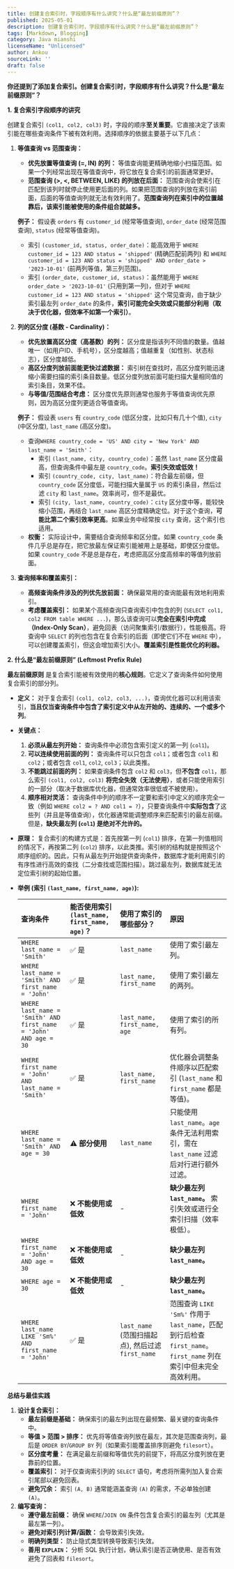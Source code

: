 ```yaml
---
title: 创建复合索引时，字段顺序有什么讲究？什么是“最左前缀原则”？
published: 2025-05-01
description: 创建复合索引时，字段顺序有什么讲究？什么是“最左前缀原则”？
tags: [Markdown, Blogging]
category: Java mianshi
licenseName: "Unlicensed"
author: Ankou
sourceLink: ''
draft: false
---
```

**你还提到了添加复合索引。创建复合索引时，字段顺序有什么讲究？什么是“最左前缀原则”？**

**1. 复合索引字段顺序的讲究**

创建复合索引 `(col1, col2, col3)` 时，字段的顺序**至关重要**。它直接决定了该索引能在哪些查询条件下被有效利用。选择顺序的依据主要基于以下几点：

1. **等值查询 vs 范围查询：**

   - **优先放置等值查询 (=, IN) 的列：** 等值查询能更精确地缩小扫描范围。如果一个列经常出现在等值查询中，将它放在复合索引的前面通常更好。
   - **范围查询 (>, <, BETWEEN, LIKE) 的列放在后面：** 范围查询会使索引在匹配到该列时就停止使用更后面的列。如果把范围查询的列放在索引前面，后面的等值查询列就无法有效利用了。**范围查询列在索引中的位置越靠后，该索引能被使用的条件组合就越多。**

   **例子：** 假设表 `orders` 有 `customer_id` (经常等值查询), `order_date` (经常范围查询), `status` (经常等值查询)。

   - 索引 `(customer_id, status, order_date)`：能高效用于 `WHERE customer_id = 123 AND status = 'shipped'` (精确匹配前两列) 和 `WHERE customer_id = 123 AND status = 'shipped' AND order_date > '2023-10-01'` (前两列等值，第三列范围)。
   - 索引 `(order_date, customer_id, status)`：虽然能用于 `WHERE order_date > '2023-10-01'` (只用到第一列)，但对于 `WHERE customer_id = 123 AND status = 'shipped'` 这个常见查询，由于缺少索引最左列 `order_date` 的条件，**索引可能完全失效或只能部分利用（取决于优化器，但效率不如第一个索引）**。

2. **列的区分度 (基数 - Cardinality)：**

   - **优先放置高区分度（高基数）的列：** 区分度是指该列不同值的数量。值越唯一（如用户ID、手机号），区分度越高；值越重复（如性别、状态标志），区分度越低。
   - **高区分度列放前面能更快过滤数据：** 索引树在查找时，高区分度列能迅速缩小需要扫描的索引条目数量。低区分度列放前面可能扫描大量相同值的索引条目，效果不佳。
   - **与等值/范围结合考虑：** 区分度优先原则通常也服务于等值查询优先原则，因为高区分度列更适合等值查询。

   **例子：** 假设表 `users` 有 `country_code` (低区分度，比如只有几十个值), `city` (中区分度), `last_name` (高区分度)。

   - 查询`WHERE country_code = 'US' AND city = 'New York' AND last_name = 'Smith'`：
     - 索引 `(last_name, city, country_code)`：虽然 `last_name` 区分度最高，但查询条件中最左是 `country_code`。**索引失效或低效！**
     - 索引 `(country_code, city, last_name)`：符合最左前缀，但 `country_code` 区分度低，可能扫描大量属于 `US` 的索引条目，然后过滤 `city` 和 `last_name`。效率尚可，但不是最优。
     - 索引 `(city, last_name, country_code)`：`city` 区分度中等，能较快缩小范围，再结合 `last_name` 高区分度精确定位。对于这个查询，**可能比第二个索引效率更高**。如果业务中经常按 `city` 查询，这个索引也适用。
   - **权衡：** 实际设计中，需要结合查询频率和区分度。如果 `country_code` 条件几乎总是存在，把它放最左保证索引能被用上是基础，即使区分度低。如果 `country_code` 不是总是存在，考虑把高区分度高频率的等值列放前面。

3. **查询频率和覆盖索引：**

   - **高频查询条件涉及的列优先放前面：** 确保最常用的查询能最有效地利用索引。
   - **考虑覆盖索引：** 如果某个高频查询只查询索引中包含的列 (`SELECT col1, col2 FROM table WHERE ...`)，那么该查询可以**完全在索引中完成（Index-Only Scan）**，避免回表（访问聚集索引/数据行），性能极高。将查询中 `SELECT` 的列也包含在复合索引的后面（即使它们不在 `WHERE` 中），可以创建覆盖索引，但这会增加索引大小。**覆盖索引是性能优化的利器。**

**2. 什么是“最左前缀原则” (Leftmost Prefix Rule)**

**最左前缀原则** 是复合索引能被有效使用的**核心规则**。它定义了查询条件如何使用复合索引的部分列。

- **定义：** 对于复合索引 `(col1, col2, col3, ...)`，查询优化器可以利用该索引，**当且仅当查询条件中包含了索引定义中从左开始的、连续的、一个或多个列**。

- **关键点：**

  1. **必须从最左列开始：** 查询条件中必须包含索引定义的第一列 (`col1`)。
  2. **可以连续使用前面的列：** 查询条件可以只包含 `col1`；或者包含 `col1` 和 `col2`；或者包含 `col1`, `col2`, `col3`；以此类推。
  3. **不能跳过前面的列：** 如果查询条件包含 `col2` 和 `col3`，但**不包含** `col1`，那么索引 `(col1, col2, col3)` **将完全失效（无法使用）**，或者只能使用索引的一部分（取决于数据库优化器，但通常效率很低或不被使用）。
  4. **顺序相对灵活：** 查询条件中列的顺序不一定要和索引中定义的顺序完全一致（例如 `WHERE col2 = ? AND col1 = ?`），只要查询条件中**实际包含**了这些列（并且是等值查询），优化器通常能调整顺序来匹配索引的最左前缀。但是，**缺失最左列 (`col1`) 是绝对不允许的。**

- **原理：** 复合索引的构建方式是：首先按第一列 (`col1`) 排序，在第一列值相同的情况下，再按第二列 (`col2`) 排序，以此类推。索引树的结构就是按照这个顺序组织的。因此，只有从最左列开始提供查询条件，数据库才能利用索引的有序性进行高效的查找（二分查找或范围扫描）。跳过最左列，数据库就无法定位索引树的起始位置。

- **举例 (索引 `(last_name, first_name, age)`):**

  | 查询条件                                                     | 能否使用索引 `(last_name, first_name, age)`？ | 使用了索引的哪些部分？                            | 原因                                                         |
  | :----------------------------------------------------------- | :-------------------------------------------- | :------------------------------------------------ | :----------------------------------------------------------- |
  | `WHERE last_name = 'Smith'`                                  | ✅ 是                                          | `last_name`                                       | 使用了索引最左列。                                           |
  | `WHERE last_name = 'Smith' AND first_name = 'John'`          | ✅ 是                                          | `last_name, first_name`                           | 使用了索引最左的两列。                                       |
  | `WHERE last_name = 'Smith' AND first_name = 'John' AND age = 30` | ✅ 是                                          | `last_name, first_name, age`                      | 使用了索引的所有列。                                         |
  | `WHERE first_name = 'John' AND last_name = 'Smith'`          | ✅ 是                                          | `last_name, first_name`                           | 优化器会调整条件顺序以匹配索引 (`last_name` 和 `first_name` 都是等值)。 |
  | `WHERE last_name = 'Smith' AND age = 30`                     | ⚠️ **部分使用**                                | `last_name`                                       | 只能使用 `last_name`。`age` 条件无法利用索引，需在 `last_name` 过滤后对行进行额外过滤。 |
  | `WHERE first_name = 'John'`                                  | ❌ **不能使用或低效**                          | -                                                 | **缺少最左列 `last_name`。** 索引失效或进行全索引扫描（效率极低）。 |
  | `WHERE first_name = 'John' AND age = 30`                     | ❌ **不能使用或低效**                          | -                                                 | **缺少最左列 `last_name`。**                                 |
  | `WHERE age = 30`                                             | ❌ **不能使用或低效**                          | -                                                 | **缺少最左列 `last_name`。**                                 |
  | `WHERE last_name LIKE 'Sm%' AND first_name = 'John'`         | ✅ 是                                          | `last_name` (范围扫描起点), 然后过滤 `first_name` | 范围查询 `LIKE 'Sm%'` 作用于 `last_name`，匹配到行后检查 `first_name`。`first_name` 列在索引中但未完全高效利用。 |

**总结与最佳实践**

1. **设计复合索引：**
   - **最左前缀是基础：** 确保索引的最左列出现在最频繁、最关键的查询条件中。
   - **等值 > 范围 > 排序：** 优先将等值查询列放在最左，其次是范围查询列，最后是 `ORDER BY`/`GROUP BY` 列（如果索引能覆盖排序则避免 `filesort`）。
   - **区分度考量：** 在满足最左前缀和等值优先的前提下，将高区分度列放在更靠前的位置。
   - **覆盖索引：** 对于仅查询索引列的 `SELECT` 语句，考虑将所需列加入复合索引尾部以避免回表。
   - **避免冗余：** 索引 `(A, B)` 通常能涵盖查询 `(A)` 的需求，不必单独创建 `(A)`。
2. **编写查询：**
   - **遵守最左前缀：** 确保 `WHERE`/`JOIN ON` 条件包含复合索引的最左列（尤其是最左第一列）。
   - **避免对索引列计算/函数：** 会导致索引失效。
   - **明确列类型：** 防止隐式类型转换导致索引失效。
   - **善用 `EXPLAIN`：** 分析 SQL 执行计划，确认索引是否正确使用、是否有效避免了回表和 `filesort`。